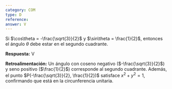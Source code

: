 ```yaml
---
category: COM
type: D
reference: 
answer: V
---
```


Si $\cos\theta = -\frac{\sqrt{3}}{2}$ y $\sin\theta = \frac{1}{2}$, entonces el ángulo $\theta$ debe estar en el segundo cuadrante.

**Respuesta:** V

**Retroalimentación:**
Un ángulo con coseno negativo ($-\frac{\sqrt{3}}{2}$) y seno positivo ($\frac{1}{2}$) corresponde al segundo cuadrante. Además, el punto $P(-\frac{\sqrt{3}}{2}, \frac{1}{2})$ satisface $x^2 + y^2 = 1$, confirmando que está en la circunferencia unitaria.